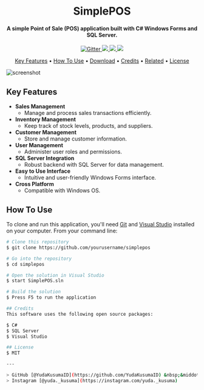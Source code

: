 <h1 align="center">
  SimplePOS
</h1>

<h4 align="center">A simple Point of Sale (POS) application built with C# Windows Forms and SQL Server.</h4>

<p align="center">
  <a href="https://dotnet.microsoft.com/en-us/languages/csharp">
    <img src="https://img.shields.io/badge/c%23-%23239120.svg?style=for-the-badge&logo=csharp&logoColor=white" alt="Gitter">
  </a>
  <a href="https://www.microsoft.com/en-us/sql-server/sql-server-downloads">
    <img src="https://img.shields.io/badge/Microsoft%20SQL%20Server-CC2927?style=for-the-badge&logo=microsoft%20sql%20server&logoColor=white">
  </a>
  <a href="https://visualstudio.microsoft.com/">
      <img src="https://img.shields.io/badge/Visual%20Studio-5C2D91.svg?style=for-the-badge&logo=visual-studio&logoColor=white">
  </a>
  <a href="https://www.instagram.com/yuda._kusuma/">
    <img src="https://img.shields.io/badge/Instagram-%23E4405F.svg?style=for-the-badge&logo=Instagram&logoColor=white">
  </a>
</p>

<p align="center">
  <a href="#key-features">Key Features</a> •
  <a href="#how-to-use">How To Use</a> •
  <a href="#download">Download</a> •
  <a href="#credits">Credits</a> •
  <a href="#related">Related</a> •
  <a href="#license">License</a>
</p>

![screenshot](https://via.placeholder.com/800x400)

## Key Features

* **Sales Management**
  - Manage and process sales transactions efficiently.
* **Inventory Management**
  - Keep track of stock levels, products, and suppliers.
* **Customer Management**
  - Store and manage customer information.
* **User Management**
  - Administer user roles and permissions.
* **SQL Server Integration**
  - Robust backend with SQL Server for data management.
* **Easy to Use Interface**
  - Intuitive and user-friendly Windows Forms interface.
* **Cross Platform**
  - Compatible with Windows OS.

## How To Use

To clone and run this application, you'll need [Git](https://git-scm.com) and [Visual Studio](https://visualstudio.microsoft.com/) installed on your computer. From your command line:

```bash
# Clone this repository
$ git clone https://github.com/yourusername/simplepos

# Go into the repository
$ cd simplepos

# Open the solution in Visual Studio
$ start SimplePOS.sln

# Build the solution
$ Press F5 to run the application

## Credits
This software uses the following open source packages:

$ C#
$ SQL Server
$ Visual Studio

## License
$ MIT

---

> GitHub [@YudaKusumaID](https://github.com/YudaKusumaID) &nbsp;&middot;&nbsp;
> Instagram [@yuda._kusuma](https://instagram.com/yuda._kusuma)
